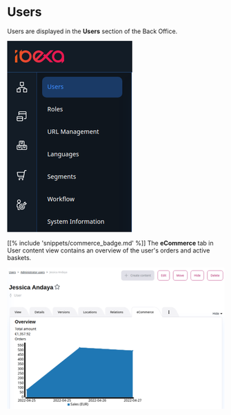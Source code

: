 # Users

Users are displayed in the **Users** section of the Back Office.

![](img/users_menu.png)

 [[% include 'snippets/commerce_badge.md' %]] The **eCommerce** tab in User content view contains an overview of the user's orders and active baskets.

![](img/user_detaild_view.png)
